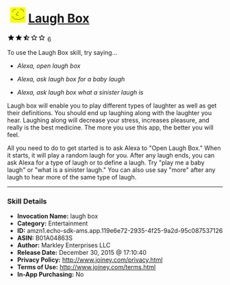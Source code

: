 # &nbsp;<img src="skill_icon" alt="Laugh Box icon" width="36"> [Laugh Box](http://alexa.amazon.com/#skills/amzn1.echo-sdk-ams.app.119e6e72-2935-4f25-9a2d-95c087537126)
![2.2 stars](../../images/ic_star_black_18dp_1x.png)![2.2 stars](../../images/ic_star_black_18dp_1x.png)![2.2 stars](../../images/ic_star_half_black_18dp_1x.png)![2.2 stars](../../images/ic_star_border_black_18dp_1x.png)![2.2 stars](../../images/ic_star_border_black_18dp_1x.png) 6

To use the Laugh Box skill, try saying...

* *Alexa, open laugh box*

* *Alexa, ask laugh box for a baby laugh*

* *Alexa, ask laugh box what a sinister laugh is*

Laugh box will enable you to play different types of laughter as well as get their definitions. You should end up laughing along with the laughter you hear. Laughing along will decrease your stress, increases pleasure, and really is the best medicine. The more you use this app, the better you will feel.

All you need to do to get started is to ask Alexa to "Open Laugh Box." When it starts, it will play a random laugh for you. After any laugh ends, you can ask Alexa for a type of laugh or to define a laugh. Try "play me a baby laugh" or "what is a sinister laugh." You can also use say "more" after any laugh to hear more of the same type of laugh.

***

### Skill Details

* **Invocation Name:** laugh box
* **Category:** Entertainment
* **ID:** amzn1.echo-sdk-ams.app.119e6e72-2935-4f25-9a2d-95c087537126
* **ASIN:** B01A04863S
* **Author:** Markley Enterprises LLC
* **Release Date:** December 30, 2015 @ 17:10:40
* **Privacy Policy:** http://www.joiney.com/privacy.html
* **Terms of Use:** http://www.joiney.com/terms.html
* **In-App Purchasing:** No
